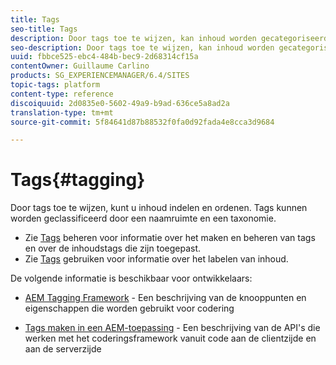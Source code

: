 ```yaml
---
title: Tags
seo-title: Tags
description: Door tags toe te wijzen, kan inhoud worden gecategoriseerd en ingedeeld
seo-description: Door tags toe te wijzen, kan inhoud worden gecategoriseerd en ingedeeld
uuid: fbbce525-ebc4-484b-bec9-2d68314cf15a
contentOwner: Guillaume Carlino
products: SG_EXPERIENCEMANAGER/6.4/SITES
topic-tags: platform
content-type: reference
discoiquuid: 2d0835e0-5602-49a9-b9ad-636ce5a8ad2a
translation-type: tm+mt
source-git-commit: 5f84641d87b88532f0fa0d92fada4e8cca3d9684

---
```



# Tags{#tagging}

Door tags toe te wijzen, kunt u inhoud indelen en ordenen. Tags kunnen worden geclassificeerd door een naamruimte en een taxonomie.

* Zie [Tags](/help/sites-administering/tags.md) beheren voor informatie over het maken en beheren van tags en over de inhoudstags die zijn toegepast.
* Zie [Tags](/help/sites-authoring/tags.md) gebruiken voor informatie over het labelen van inhoud.

De volgende informatie is beschikbaar voor ontwikkelaars:

* [AEM Tagging Framework](/help/sites-developing/framework.md) - Een beschrijving van de knooppunten en eigenschappen die worden gebruikt voor codering

* [Tags maken in een AEM-toepassing](/help/sites-developing/building.md) - Een beschrijving van de API&#39;s die werken met het coderingsframework vanuit code aan de clientzijde en aan de serverzijde